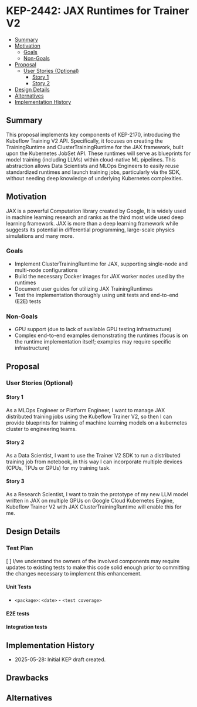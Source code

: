# KEP-2442: JAX Runtimes for Trainer V2

- [Summary](#summary)
- [Motivation](#motivation)
  - [Goals](#goals)
  - [Non-Goals](#non-goals)
- [Proposal](#proposal)
  - [User Stories (Optional)](#user-stories-optional)
    - [Story 1](#story-1)
    - [Story 2](#story-2)
- [Design Details](#design-details)
- [Alternatives](#alternatives)
- [Implementation History](#implementation-history)

## Summary

This proposal implements key components of KEP-2170, introducing the Kubeflow Training V2 API. Specifically, it focuses on creating the TrainingRuntime and ClusterTrainingRuntime for the JAX framework, built upon the Kubernetes JobSet API. These runtimes will serve as blueprints for model training (including LLMs) within cloud-native ML pipelines. This abstraction allows Data Scientists and MLOps Engineers to easily reuse standardized runtimes and launch training jobs, particularly via the SDK, without needing deep knowledge of underlying Kubernetes complexities.

## Motivation

JAX is a powerful Computation library created by Google, It is widely used in machine learning research and ranks as the third most wide used deep learning framework. JAX is more than a deep learning framework while suggests its potential in 
differential programming, large-scale physics simulations and many more. 

### Goals

- Implement ClusterTrainingRuntime for JAX, supporting single-node and multi-node configurations
- Build the necessary Docker images for JAX worker nodes used by the runtimes
- Document user guides for utilizing JAX TrainingRuntimes
- Test the implementation thoroughly using unit tests and end-to-end (E2E) tests

### Non-Goals

- GPU support (due to lack of available GPU testing infrastructure)
- Complex end-to-end examples demonstrating the runtimes (focus is on the runtime implementation itself; examples may require specific infrastructure)

## Proposal

### User Stories (Optional)

#### Story 1

As a MLOps Engineer or Platform Engineer, I want to manage JAX distributed training jobs using the Kubeflow Trainer V2, so then I can provide blueprints for training of machine learning models on a kubernetes cluster to engineering teams.

#### Story 2

As a Data Scientist, I want to use the Trainer V2 SDK to run a distributed training job from notebook, in this way I can incorporate multiple devices (CPUs, TPUs or GPUs) for my training task.

#### Story 3

As a Research Scientist, I want to train the prototype of my new LLM model written in JAX on multiple GPUs on Google Cloud Kubernetes Engine, Kubeflow Trainer V2 with JAX ClusterTrainingRuntime will enable this for me.

## Design Details

<!--
This section should contain enough information that the specifics of your
change are understandable. This may include API specs (though not always
required) or even code snippets. If there's any ambiguity about HOW your
proposal will be implemented, this is the place to discuss them.
-->

### Test Plan

<!--
The goal is to ensure that we don't accept enhancements with inadequate testing.
All code is expected to have adequate tests (eventually with coverage
expectations). Please adhere to the Kubeflow testing guidelines when drafting this test plan.
-->

[ ] I/we understand the owners of the involved components may require updates to
existing tests to make this code solid enough prior to committing the changes necessary
to implement this enhancement.

#### Unit Tests

<!--
In principle every added code should have complete unit test coverage, so providing
the exact set of tests will not bring additional value.
However, if complete unit test coverage is not possible, explain the reason of it
together with explanation why this is acceptable.
-->

<!--
Additionally, try to enumerate the core package you will be touching
to implement this enhancement and provide the current unit coverage for those
in the form of:
- <package>: <date> - <current test coverage>
This can inform certain test coverage improvements that we want to do before
extending the production code to implement this enhancement.
-->

- `<package>`: `<date>` - `<test coverage>`

#### E2E tests

<!--
Describe what E2E tests will be added to ensure proper quality of the enhancement.
After the implementation PR is merged, add the names of the tests here.
-->

#### Integration tests

<!--
Describe what tests will be added to ensure proper quality of the enhancement.
After the implementation PR is merged, add the names of the tests here.
-->

## Implementation History

- 2025-05-28: Initial KEP draft created.

## Drawbacks

<!--
Why should this KEP _not_ be implemented?
-->

## Alternatives

<!--
What other approaches did you consider, and why did you rule them out? These do
not need to be as detailed as the proposal, but should include enough
information to express the idea and why it was not acceptable.
-->
